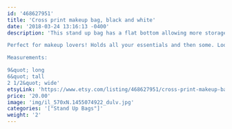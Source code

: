 ```yaml
---
id: '468627951'
title: 'Cross print makeup bag, black and white'
date: '2018-03-24 13:16:13 -0400'
description: 'This stand up bag has a flat bottom allowing more storage. Vesatile and great for travel. Lined with sturdy interfacing allowing durability.

Perfect for makeup lovers! Holds all your essentials and then some. Looks adorable on any vanity or bathroom sink! 

Measurements:

9&quot; long
6&quot; tall
2 1/2&quot; wide'
etsyLink: 'https://www.etsy.com/listing/468627951/cross-print-makeup-bag-black-and-white?utm_source=synctostaticsite&utm_medium=api&utm_campaign=api'
price: '20.00'
image: 'img/il_570xN.1455074922_dulv.jpg'
categories: '["Stand Up Bags"]'
weight: '2'
---
```

